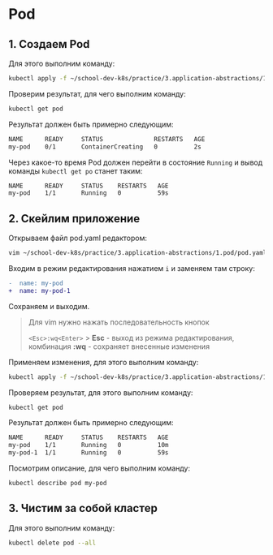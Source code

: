 # Pod

## 1. Создаем Pod

Для этого выполним команду:

```bash
kubectl apply -f ~/school-dev-k8s/practice/3.application-abstractions/1.pod/pod.yaml
```

Проверим результат, для чего выполним команду:

```bash
kubectl get pod
```

Результат должен быть примерно следующим:

```bash
NAME      READY     STATUS              RESTARTS   AGE
my-pod    0/1       ContainerCreating   0          2s
```

Через какое-то время Pod должен перейти в состояние `Running`
и вывод команды `kubectl get po` станет таким:

```bash
NAME      READY     STATUS    RESTARTS   AGE
my-pod    1/1       Running   0          59s
```

## 2. Скейлим приложение

Открываем файл pod.yaml редактором:

```bash
vim ~/school-dev-k8s/practice/3.application-abstractions/1.pod/pod.yaml
```

Входим в режим редактирования нажатием `i` и заменяем там строку:

```diff
-  name: my-pod
+  name: my-pod-1
```

Сохраняем и выходим.

> Для vim нужно нажать последовательность кнопок
>
> `<Esc>:wq<Enter>` > **Esc** - выход из режима редактирования,
> комбинация **:wq** - сохраняет внесенные изменения

Применяем изменения, для этого выполним команду:

```bash
kubectl apply -f ~/school-dev-k8s/practice/3.application-abstractions/1.pod/pod.yaml
```

Проверяем результат, для этого выполним команду:

```bash
kubectl get pod
```

Результат должен быть примерно следующим:

```bash
NAME      READY     STATUS    RESTARTS   AGE
my-pod    1/1       Running   0          10m
my-pod-1  1/1       Running   0          59s
```

Посмотрим описание, для чего выполним команду:

```bash
kubectl describe pod my-pod
```

## 3. Чистим за собой кластер

Для этого выполним команду:

```bash
kubectl delete pod --all
```

